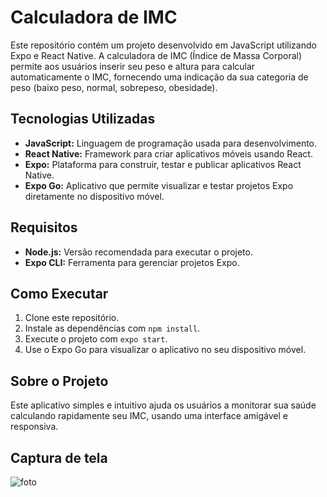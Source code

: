# Calculadora de IMC

Este repositório contém um projeto desenvolvido em JavaScript utilizando Expo e React Native. A calculadora de IMC (Índice de Massa Corporal) permite aos usuários inserir seu peso e altura para calcular automaticamente o IMC, fornecendo uma indicação da sua categoria de peso (baixo peso, normal, sobrepeso, obesidade).

## Tecnologias Utilizadas

- **JavaScript:** Linguagem de programação usada para desenvolvimento.
- **React Native:** Framework para criar aplicativos móveis usando React.
- **Expo:** Plataforma para construir, testar e publicar aplicativos React Native.
- **Expo Go:** Aplicativo que permite visualizar e testar projetos Expo diretamente no dispositivo móvel.

## Requisitos

- **Node.js:** Versão recomendada para executar o projeto.
- **Expo CLI:** Ferramenta para gerenciar projetos Expo.

## Como Executar

1. Clone este repositório.
2. Instale as dependências com `npm install`.
3. Execute o projeto com `expo start`.
4. Use o Expo Go para visualizar o aplicativo no seu dispositivo móvel.

## Sobre o Projeto

Este aplicativo simples e intuitivo ajuda os usuários a monitorar sua saúde calculando rapidamente seu IMC, usando uma interface amigável e responsiva.

## Captura de tela

![foto]([https://i.ibb.co/jMH2xYd/Captura-de-tela-2024-07-25-134938.png](https://i.ibb.co/TTXbPsS/Whats-App-Image-2024-08-22-at-12-48-12.jpg))

